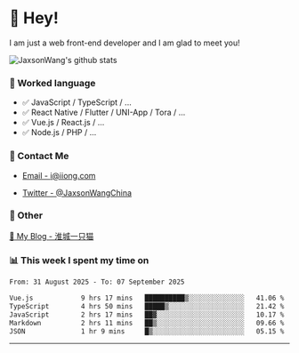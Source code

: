 # 👋 Hey!

I am just a web front-end developer and I am glad to meet you!

![JaxsonWang's github stats](https://github-readme-stats.vercel.app/api?username=JaxsonWang&&show_icons=true&&title_color=1abc9c&&icon_color=1abc9c)


### 📝 Worked language

- ✅ JavaScript / TypeScript / ...
- ✅ React Native / Flutter / UNI-App / Tora / ...
- ✅ Vue.js / React.js / ...
- ✅ Node.js / PHP / ...

### 📮 Contact Me

- [Email - i@iiong.com](mailto:i@iiong.com)

- [Twitter - @JaxsonWangChina](https://twitter.com/JaxsonWangChina)

### 🤪 Other

[📌 My Blog - 淮城一只猫](https://iiong.com)

### 📊 This week I spent my time on

<!--START_SECTION:waka-->

```txt
From: 31 August 2025 - To: 07 September 2025

Vue.js            9 hrs 17 mins   ██████████▒░░░░░░░░░░░░░░   41.06 %
TypeScript        4 hrs 50 mins   █████▒░░░░░░░░░░░░░░░░░░░   21.42 %
JavaScript        2 hrs 17 mins   ██▓░░░░░░░░░░░░░░░░░░░░░░   10.17 %
Markdown          2 hrs 11 mins   ██▒░░░░░░░░░░░░░░░░░░░░░░   09.66 %
JSON              1 hr 9 mins     █▒░░░░░░░░░░░░░░░░░░░░░░░   05.15 %
```

<!--END_SECTION:waka-->

---
